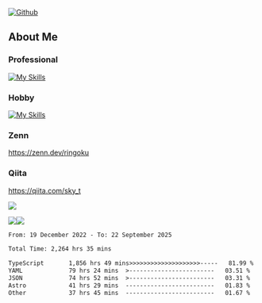 [![Github](https://img.shields.io/github/followers/skyt-a?label=Follow&style=social)](https://github.com/skyt-a)

## About Me
### Professional
[![My Skills](https://skillicons.dev/icons?i=react,ts,js,nodejs,java,graphql,firebase,githubactions&theme=light)](https://skillicons.dev)
### Hobby
[![My Skills](https://skillicons.dev/icons?i=unity,rust,py&theme=light)](https://skillicons.dev)

### Zenn
https://zenn.dev/ringoku
### Qiita
https://qiita.com/sky_t


![](https://github-profile-summary-cards.vercel.app/api/cards/profile-details?username=skyt-a&theme=default)

![](https://github-profile-summary-cards.vercel.app/api/cards/repos-per-language?username=skyt-a&theme=default)![](https://github-profile-summary-cards.vercel.app/api/cards/stats?username=RinGoku&theme=default)

<!--START_SECTION:waka-->

```txt
From: 19 December 2022 - To: 22 September 2025

Total Time: 2,264 hrs 35 mins

TypeScript       1,856 hrs 49 mins>>>>>>>>>>>>>>>>>>>>-----   81.99 %
YAML             79 hrs 24 mins  >------------------------   03.51 %
JSON             74 hrs 52 mins  >------------------------   03.31 %
Astro            41 hrs 29 mins  -------------------------   01.83 %
Other            37 hrs 45 mins  -------------------------   01.67 %
```

<!--END_SECTION:waka-->
